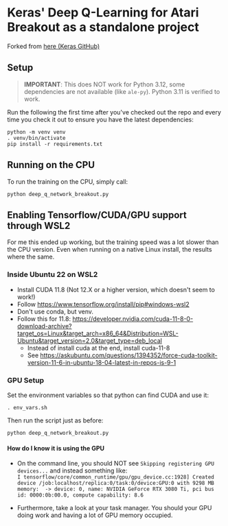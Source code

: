 # Keras' Deep Q-Learning for Atari Breakout as a standalone project

Forked from [here (Keras GitHub)](https://github.com/keras-team/keras-io/blob/master/examples/rl/deep_q_network_breakout.py)

## Setup
 > **IMPORTANT**: This does NOT work for Python 3.12, some dependencies are not available (like `ale-py`). Python 3.11 is verified to work.

Run the following the first time after you've checked out the repo and every
time you check it out to ensure you have the latest dependencies:
```
python -m venv venv
. venv/bin/activate
pip install -r requirements.txt
```

## Running on the CPU
To run the training on the CPU, simply call:
```
python deep_q_network_breakout.py
```

## Enabling Tensorflow/CUDA/GPU support through WSL2
For me this ended up working, but the training speed was a lot slower than the
CPU version. Even when running on a native Linux install, the results where the
same.

### Inside Ubuntu 22 on WSL2
 - Install CUDA 11.8 (Not 12.X or a higher version, which doesn't seem to work!)
 - Follow https://www.tensorflow.org/install/pip#windows-wsl2
  - Don't use conda, but venv.
 - Follow this for 11.8: https://developer.nvidia.com/cuda-11-8-0-download-archive?target_os=Linux&target_arch=x86_64&Distribution=WSL-Ubuntu&target_version=2.0&target_type=deb_local
   - Instead of install cuda at the end, install cuda-11-8
    - See https://askubuntu.com/questions/1394352/force-cuda-toolkit-version-11-6-in-ubuntu-18-04-latest-in-repos-is-9-1

### GPU Setup
Set the environment variables so that python can find CUDA and use it:
```
. env_vars.sh
```

Then run the script just as before:
```
python deep_q_network_breakout.py
```

#### How do I know it is using the GPU
 - On the command line, you should NOT see `Skipping registering GPU devices...` and instead something like:</br>
 ```I tensorflow/core/common_runtime/gpu/gpu_device.cc:1928] Created device /job:localhost/replica:0/task:0/device:GPU:0 with 9298 MB memory:  -> device: 0, name: NVIDIA GeForce RTX 3080 Ti, pci bus id: 0000:0b:00.0, compute capability: 8.6```

 - Furthermore, take a look at your task manager. You should your GPU doing work and
   having a lot of GPU memory occupied.
